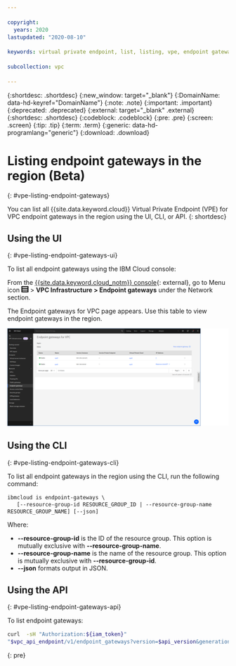 ```yaml
---

copyright:
  years: 2020
lastupdated: "2020-08-10"

keywords: virtual private endpoint, list, listing, vpe, endpoint gateways

subcollection: vpc

---
```


{:shortdesc: .shortdesc}
{:new_window: target="_blank"}
{:DomainName: data-hd-keyref="DomainName"}
{:note: .note}
{:important: .important}
{:deprecated: .deprecated}
{:external: target="_blank" .external}
{:shortdesc: .shortdesc}
{:codeblock: .codeblock}
{:pre: .pre}
{:screen: .screen}
{:tip: .tip}
{:term: .term}
{:generic: data-hd-programlang="generic"}
{:download: .download}

# Listing endpoint gateways in the region (Beta)
{: #vpe-listing-endpoint-gateways}

You can list all {{site.data.keyword.cloud}} Virtual Private Endpoint (VPE) for VPC endpoint gateways in the region using the UI, CLI, or API.
{: shortdesc}

## Using the UI
{: #vpe-listing-endpoint-gateways-ui}

To list all endpoint gateways using the IBM Cloud console:

From the [{{site.data.keyword.cloud_notm}} console](https://{DomainName}/vpc-ext){: external}, go to Menu icon ![Menu icon](/images/menu_icon.png) > **VPC Infrastructure > Endpoint gateways** under the Network section.

The Endpoint gateways for VPC page appears. Use this table to view endpoint gateways in the region.

  ![Endpoint gateways for VPC page](./images/vpe-dashboard.png "Endpoint gateways for VPC page")

## Using the CLI
{: #vpe-listing-endpoint-gateways-cli}

To list all endpoint gateways in the region using the CLI, run the following command:

```
ibmcloud is endpoint-gateways \
   [--resource-group-id RESOURCE_GROUP_ID | --resource-group-name RESOURCE_GROUP_NAME] [--json]
```

Where:

* **--resource-group-id** is the ID of the resource group. This option is mutually exclusive with **--resource-group-name**.
* **--resource-group-name** is the name of the resource group. This option is mutually exclusive with **--resource-group-id**.
* **--json** formats output in JSON.

## Using the API
{: #vpe-listing-endpoint-gateways-api}

To list endpoint gateways:

```sh
curl  -sH "Authorization:${iam_token}"
"$vpc_api_endpoint/v1/endpoint_gateways?version=$api_version&generation=2"
```
{: pre}
